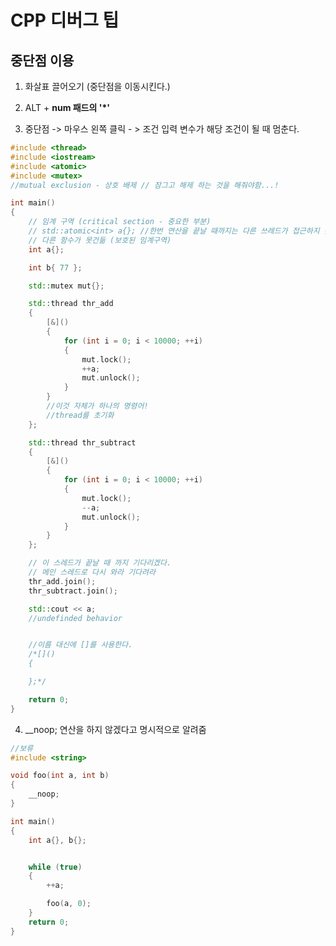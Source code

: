 # CPP 디버그 팁

## 중단점 이용

1. 화살표 끌어오기 (중단점을 이동시킨다.)

2. ALT + **num 패드의 '*'**

3. 중단점 -> 마우스 왼쪽 클릭 - > 조건 입력
    변수가 해당 조건이 될 때 멈춘다. 

```cpp
#include <thread>
#include <iostream>
#include <atomic>
#include <mutex>
//mutual exclusion - 상호 배제 // 잠그고 해제 하는 것을 해줘야함...!

int main()
{
	// 임계 구역 (critical section - 중요한 부분)
	// std::atomic<int> a{}; //한번 연산을 끝날 때까지는 다른 쓰레드가 접근하지 못하게 함.
	// 다른 함수가 못건듦 (보호된 임계구역)
	int a{}; 

	int b{ 77 };

	std::mutex mut{};

	std::thread thr_add
	{
		[&]()
		{
			for (int i = 0; i < 10000; ++i)
			{
				mut.lock();
				++a;	
				mut.unlock();
			}
		}
		//이것 자체가 하나의 명령어! 
		//thread를 초기화
	};

	std::thread thr_subtract
	{
		[&]()
		{
			for (int i = 0; i < 10000; ++i)
			{
				mut.lock();
				--a;
				mut.unlock();
			}
		}
	};

	// 이 스레드가 끝날 때 까지 기다리겠다.
	// 메인 스레드로 다시 와라 기다려라
	thr_add.join(); 
	thr_subtract.join();

	std::cout << a;
	//undefinded behavior 


	//이름 대신에 []를 사용한다.
	/*[]()
	{

	};*/

	return 0;
}

```
4. __noop; 
연산을 하지 않겠다고 명시적으로 알려줌

```cpp
//보류
#include <string>

void foo(int a, int b)
{
    __noop;
}

int main()
{
    int a{}, b{};


    while (true)
    {
        ++a;

        foo(a, 0);
    }
    return 0;
}

```